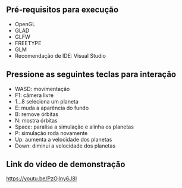 ## Pré-requisitos para execução
- OpenGL
- GLAD
- GLFW
- FREETYPE
- GLM
- Recomendação de IDE: Visual Studio



## Pressione as seguintes teclas para interação

  - WASD: movimentação
  - F1: câmera livre
  - 1...8 seleciona um planeta
  - E: muda a aparência do fundo
  - B: remove órbitas
  - N: mostra órbitas
  - Space: paralisa a simulação e alinha os planetas
  - P: simulação roda novamente
  - Up: aumenta a velocidade dos planetas 
  - Down: diminui a velocidade dos planetas
   

## Link do vídeo de demonstração
https://youtu.be/PzOjlny6J8I
